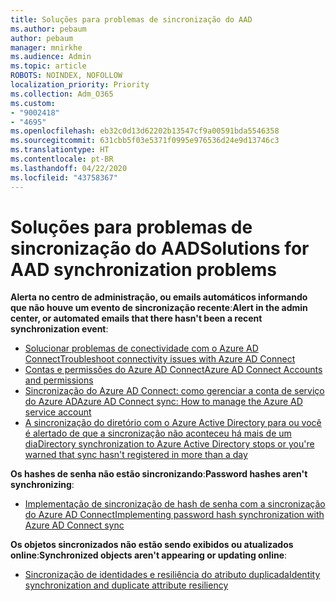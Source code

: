 ```yaml
---
title: Soluções para problemas de sincronização do AAD
ms.author: pebaum
author: pebaum
manager: mnirkhe
ms.audience: Admin
ms.topic: article
ROBOTS: NOINDEX, NOFOLLOW
localization_priority: Priority
ms.collection: Adm_O365
ms.custom:
- "9002418"
- "4695"
ms.openlocfilehash: eb32c0d13d62202b13547cf9a00591bda5546358
ms.sourcegitcommit: 631cbb5f03e5371f0995e976536d24e9d13746c3
ms.translationtype: HT
ms.contentlocale: pt-BR
ms.lasthandoff: 04/22/2020
ms.locfileid: "43758367"
---
```

# <a name="solutions-for-aad-synchronization-problems"></a><span data-ttu-id="6c4c6-102">Soluções para problemas de sincronização do AAD</span><span class="sxs-lookup"><span data-stu-id="6c4c6-102">Solutions for AAD synchronization problems</span></span>

<span data-ttu-id="6c4c6-103">**Alerta no centro de administração, ou emails automáticos informando que não houve um evento de sincronização recente**:</span><span class="sxs-lookup"><span data-stu-id="6c4c6-103">**Alert in the admin center, or automated emails that there hasn't been a recent synchronization event**:</span></span>

- [<span data-ttu-id="6c4c6-104">Solucionar problemas de conectividade com o Azure AD Connect</span><span class="sxs-lookup"><span data-stu-id="6c4c6-104">Troubleshoot connectivity issues with Azure AD Connect</span></span>](https://docs.microsoft.com/azure/active-directory/hybrid/tshoot-connect-connectivity)
- [<span data-ttu-id="6c4c6-105">Contas e permissões do Azure AD Connect</span><span class="sxs-lookup"><span data-stu-id="6c4c6-105">Azure AD Connect Accounts and permissions</span></span>](https://go.microsoft.com/fwlink/p/?LinkId=820598)
- [<span data-ttu-id="6c4c6-106">Sincronização do Azure AD Connect: como gerenciar a conta de serviço do Azure AD</span><span class="sxs-lookup"><span data-stu-id="6c4c6-106">Azure AD Connect sync: How to manage the Azure AD service account</span></span>](https://docs.microsoft.com/azure/active-directory/hybrid/how-to-connect-azureadaccount)
- [<span data-ttu-id="6c4c6-107">A sincronização do diretório com o Azure Active Directory para ou você é alertado de que a sincronização não aconteceu há mais de um dia</span><span class="sxs-lookup"><span data-stu-id="6c4c6-107">Directory synchronization to Azure Active Directory stops or you're warned that sync hasn't registered in more than a day</span></span>](https://support.microsoft.com/help/2882421/directory-synchronization-to-azure-active-directory-stops-or-you-re-warned-that-sync-hasn-t-registered-in-more-than-a-day)
 
<span data-ttu-id="6c4c6-108">**Os hashes de senha não estão sincronizando**:</span><span class="sxs-lookup"><span data-stu-id="6c4c6-108">**Password hashes aren't synchronizing**:</span></span>

- [<span data-ttu-id="6c4c6-109">Implementação de sincronização de hash de senha com a sincronização do Azure AD Connect</span><span class="sxs-lookup"><span data-stu-id="6c4c6-109">Implementing password hash synchronization with Azure AD Connect sync</span></span>](https://docs.microsoft.com/azure/active-directory/hybrid/how-to-connect-password-hash-synchronization)

<span data-ttu-id="6c4c6-110">**Os objetos sincronizados não estão sendo exibidos ou atualizados online**:</span><span class="sxs-lookup"><span data-stu-id="6c4c6-110">**Synchronized objects aren't appearing or updating online**:</span></span>

- [<span data-ttu-id="6c4c6-111">Sincronização de identidades e resiliência do atributo duplicada</span><span class="sxs-lookup"><span data-stu-id="6c4c6-111">Identity synchronization and duplicate attribute resiliency</span></span>](https://docs.microsoft.com/azure/active-directory/hybrid/how-to-connect-syncservice-duplicate-attribute-resiliency)
